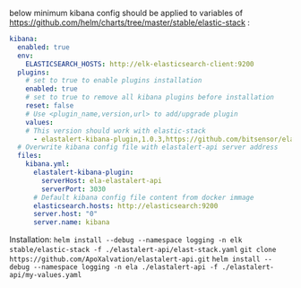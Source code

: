 below minimum kibana config should be applied to variables of https://github.com/helm/charts/tree/master/stable/elastic-stack :

```yaml
kibana:
  enabled: true
  env:
    ELASTICSEARCH_HOSTS: http://elk-elasticsearch-client:9200
  plugins:
    # set to true to enable plugins installation
    enabled: true
    # set to true to remove all kibana plugins before installation
    reset: false
    # Use <plugin_name,version,url> to add/upgrade plugin
    values:
    # This version should work with elastic-stack
      - elastalert-kibana-plugin,1.0.3,https://github.com/bitsensor/elastalert-kibana-plugin/releases/download/1.0.3/elastalert-kibana-plugin-1.0.3-6.7.0.zip
  # Overwrite kibana config file with elastalert-api server address
  files:
    kibana.yml:
      elastalert-kibana-plugin:
        serverHost: ela-elastalert-api
        serverPort: 3030
      # Default kibana config file content from docker immage
      elasticsearch.hosts: http://elasticsearch:9200
      server.host: "0"
      server.name: kibana
```
Installation: 
`helm install --debug --namespace logging -n elk stable/elastic-stack -f ./elastalert-api/elast-stack.yaml`
`git clone https://github.com/ApoXalvation/elastalert-api.git`
`helm install --debug --namespace logging -n ela ./elastalert-api -f ./elastalert-api/my-values.yaml`
